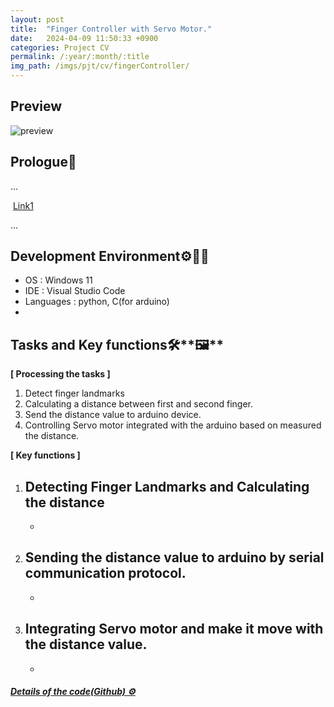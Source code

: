 ```yaml
---
layout: post
title:  "Finger Controller with Servo Motor."
date:   2024-04-09 11:50:33 +0900
categories: Project CV
permalink: /:year/:month/:title
img_path: /imgs/pjt/cv/fingerController/
---
```


## Preview 
![preview](preview.gif)


## **Prologue🤔**

...

 [Link1][1]

...


## **Development Environment⚙️👨‍💻**

- OS : Windows 11
- IDE : Visual Studio Code
- Languages : python, C(for arduino)
- 

## **Tasks and Key functions**🛠️**🖼️**

**\[ Processing the tasks \]**

1. Detect finger landmarks
2. Calculating a distance between first and second finger.
3. Send the distance value to arduino device.
4. Controlling Servo motor integrated with the arduino based on measured the distance.

**\[ Key functions \]**

1. Detecting Finger Landmarks and Calculating the distance
    - 
    -    
2. Sending the distance value to arduino by serial communication protocol. 
    - 
    - 
3. Integrating Servo motor and make it move with the distance value.
    - 
    - 


#### _**[Details of the code(Github) ⚙️][4]**_



<!-- should be set with corresponding number on the article. -->

[1]: https://github.com/shimat/opencvsharp
[4]: https://github.com/SanhoLee/cv_fingerController